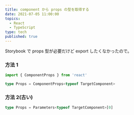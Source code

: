 ```yaml
---
title: component から props の型を取得する
date: 2021-07-05 11:00:00
topics:
  - React
  - TypeScript
type: tech
published: true
---
```


Storybook で props 型が必要だけど export したくなかったので。

### 方法 1

```ts
import { ComponentProps } from 'react'

type Props = ComponentProps<typeof TargetComponent>
```

### 方法 2(古い)

```ts
type Props = Parameters<typeof TargetComponent>[0]
```
